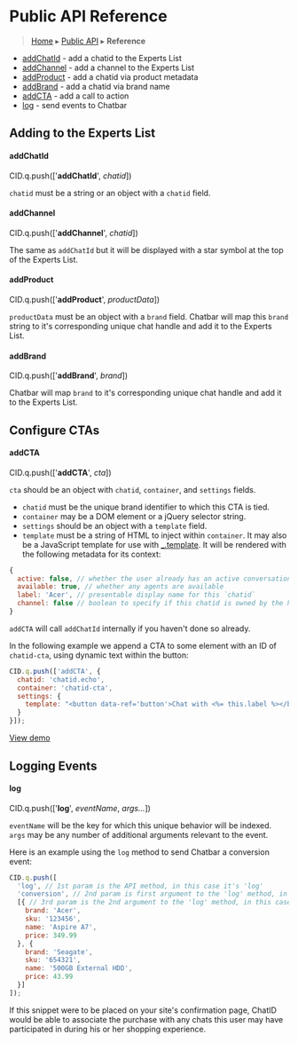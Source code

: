 Public API Reference
====================

> [Home](index.md) ▸ [Public API](index.md#Public_API) ▸ **Reference**

* [addChatId](public-api-reference.md#addChatId) - add a chatid to the Experts List
* [addChannel](public-api-reference.md#addChannel) - add a channel to the Experts List
* [addProduct](public-api-reference.md#addProduct) - add a chatid via product metadata
* [addBrand](public-api-reference.md#addBrand) - add a chatid via brand name
* [addCTA](public-api-reference.md#addCTA) - add a call to action
* [log](public-api-reference.md#log) - send events to Chatbar

Adding to the Experts List
--------------------------

#### addChatId

CID.q.push(['**addChatId**', *chatid*])

`chatid` must be a string or an object with a `chatid` field.

#### addChannel

CID.q.push(['**addChannel**', *chatid*])

The same as `addChatId` but it will be displayed with a star symbol at the top of the
Experts List.

#### addProduct

CID.q.push(['**addProduct**', *productData*])

`productData` must be an object with a `brand` field. Chatbar will map this `brand` string
to it's corresponding unique chat handle and add it to the Experts List.

#### addBrand

CID.q.push(['**addBrand**', *brand*])

Chatbar will map `brand` to it's corresponding unique chat handle and add it to the Experts
List.

Configure CTAs
--------------

#### addCTA

CID.q.push(['**addCTA**', *cta*])

`cta` should be an object with `chatid`, `container`, and `settings` fields.

* `chatid` must be the unique brand identifier to which this CTA is tied.
* `container` may be a DOM element or a jQuery selector string.
* `settings` should be an object with a `template` field.
* `template` must be a string of HTML to inject within `container`. It may also be a
JavaScript template for use with [_.template](http://underscorejs.org/#template). It
will be rendered with the following metadata for its context:

```javascript
{
  active: false, // whether the user already has an active conversation with this `chatid`
  available: true, // whether any agents are available
  label: 'Acer', // presentable display name for this `chatid`
  channel: false // boolean to specify if this chatid is owned by the hosting channel
}
```

`addCTA` will call `addChatId` internally if you haven't done so already.

In the following example we append a CTA to some element with an ID of `chatid-cta`,
using dynamic text within the button:

```javascript
CID.q.push(['addCTA', {
  chatid: 'chatid.echo',
  container: 'chatid-cta',
  settings: {
    template: "<button data-ref='button'>Chat with <%= this.label %></button>"
  }
}]);
```

[View demo](https://s3.amazonaws.com/chatid-mojo/g/context/docs-cta/index.html)

Logging Events
--------------

#### log

CID.q.push(['**log**', *eventName*, *args...*])

`eventName` will be the key for which this unique behavior will be indexed. `args` may be
any number of additional arguments relevant to the event.

Here is an example using the `log` method to send Chatbar a conversion event:

```javascript
CID.q.push([
  'log', // 1st param is the API method, in this case it's 'log'
  'conversion', // 2nd param is first argument to the 'log' method, in this case it's 'conversion'
  [{ // 3rd param is the 2nd argument to the 'log' method, in this case, an array of products purchased
    brand: 'Acer',
    sku: '123456',
    name: 'Aspire A7',
    price: 349.99
  }, {
    brand: 'Seagate',
    sku: '654321',
    name: '500GB External HDD',
    price: 43.99
  }]
]);
```

If this snippet were to be placed on your site's confirmation page, ChatID would be able to associate the purchase with any chats this user may have participated in during his or her shopping experience.
